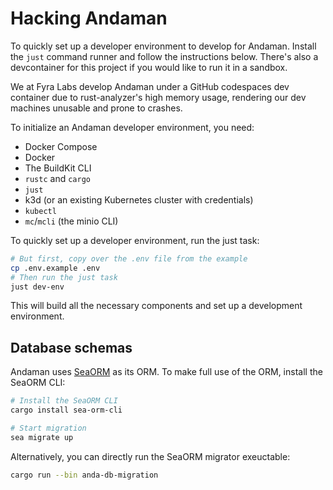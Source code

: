 # Hacking Andaman

To quickly set up a developer environment to develop for Andaman. Install the `just` command runner and follow the instructions below.
There's also a devcontainer for this project if you would like to run it in a sandbox.

We at Fyra Labs develop Andaman under a GitHub codespaces dev container due to rust-analyzer's high memory usage, rendering our dev machines unusable and prone to crashes.

To initialize an Andaman developer environment, you need:

- Docker Compose
- Docker
- The BuildKit CLI
- `rustc` and `cargo`
- `just`
- k3d (or an existing Kubernetes cluster with credentials)
- `kubectl`
- `mc`/`mcli` (the minio CLI)

To quickly set up a developer environment, run the just task:
    
```bash
# But first, copy over the .env file from the example
cp .env.example .env
# Then run the just task
just dev-env
```

This will build all the necessary components and set up a development environment.

## Database schemas

Andaman uses [SeaORM](https://www.sea-ql.org/SeaORM/) as its ORM.
To make full use of the ORM, install the SeaORM CLI:
    
```bash
# Install the SeaORM CLI
cargo install sea-orm-cli

# Start migration
sea migrate up
```

Alternatively, you can directly run the SeaORM migrator exeuctable:
```bash
cargo run --bin anda-db-migration
```